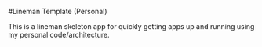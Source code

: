 #Lineman Template (Personal)This is a lineman skeleton app for quickly getting apps up and running using my personal code/architecture. 